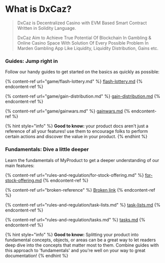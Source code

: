# What is DxCaz?



> DxCaz is Decentralized Casino with EVM Based Smart Contract Written in Solidity Language.
>
> DxCaz Aim to Achieve True Potential Of Blockchain In Gambling & Online Casino Space With Solution Of Every Possible Problem In Marden Gambling App Like Liquidity, Liquidity Distribution, Gains etc.

### Guides: Jump right in

Follow our handy guides to get started on the basics as quickly as possible:

{% content-ref url="game/flash-lottery.md" %}
[flash-lottery.md](game/flash-lottery.md)
{% endcontent-ref %}

{% content-ref url="game/gain-distribution.md" %}
[gain-distribution.md](game/gain-distribution.md)
{% endcontent-ref %}

{% content-ref url="game/gainwars.md" %}
[gainwars.md](game/gainwars.md)
{% endcontent-ref %}

{% hint style="info" %}
**Good to know:** your product docs aren't just a reference of all your features! use them to encourage folks to perform certain actions and discover the value in your product.
{% endhint %}

### Fundamentals: Dive a little deeper

Learn the fundamentals of MyProduct to get a deeper understanding of our main features:

{% content-ref url="rules-and-regulation/for-stock-offering.md" %}
[for-stock-offering.md](rules-and-regulation/for-stock-offering.md)
{% endcontent-ref %}

{% content-ref url="broken-reference" %}
[Broken link](broken-reference)
{% endcontent-ref %}

{% content-ref url="rules-and-regulation/task-lists.md" %}
[task-lists.md](rules-and-regulation/task-lists.md)
{% endcontent-ref %}

{% content-ref url="rules-and-regulation/tasks.md" %}
[tasks.md](rules-and-regulation/tasks.md)
{% endcontent-ref %}

{% hint style="info" %}
**Good to know:** Splitting your product into fundamental concepts, objects, or areas can be a great way to let readers deep dive into the concepts that matter most to them. Combine guides with this approach to 'fundamentals' and you're well on your way to great documentation!
{% endhint %}
